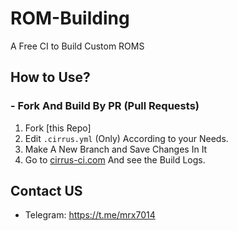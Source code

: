# ROM-Building
A Free CI to Build Custom ROMS

## How to Use?

### - Fork And Build By PR (Pull Requests)
1. Fork [this Repo]
2. Edit ```.cirrus.yml``` (Only) According to your Needs.
4. Make A New Branch and Save Changes In It
3. Go to [cirrus-ci.com](https://cirrus-ci.com) And see the Build Logs.

## Contact US 

- Telegram: https://t.me/mrx7014
